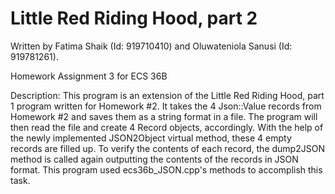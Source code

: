 # Little Red Riding Hood, part 2
Written by Fatima Shaik (Id: 919710410) and Oluwateniola Sanusi (Id: 919781261).

Homework Assignment 3 for ECS 36B

Description: This program is an extension of the Little Red Riding Hood, part 1 program written for Homework #2. It takes the 4 Json::Value records from Homework #2 and saves them as a string format in a file. The program will then read the file and create 4 Record objects, accordingly. With the help of the newly implemented JSON2Object virtual method, these 4 empty records are filled up. To verify the contents of each record, the dump2JSON method is called again outputting the contents of the records in JSON format. This program used ecs36b_JSON.cpp's methods to accomplish this task.
